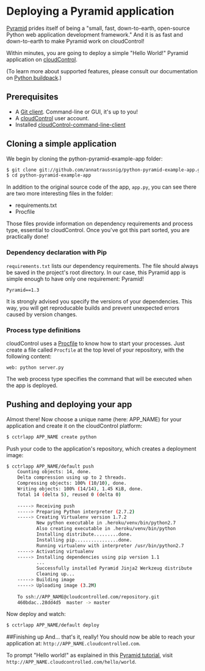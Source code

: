 # Deploying a Pyramid application
[Pyramid] prides itself of being a "small, fast, down-to-earth, open-source Python web application development framework." And it is as fast and down-to-earth to make Pyramid work on cloudControl! 

Within minutes, you are going to deploy a simple "Hello World!" Pyramid application on [cloudControl]. 

(To learn more about supported features, please consult our documentation on [Python buildpack].)

## Prerequisites
+ A [Git client]. Command-line or GUI, it's up to you!
+ A [cloudControl] user account.
+ Installed [cloudControl-command-line-client]

## Cloning a simple application
We begin by cloning the python-pyramid-example-app folder:

~~~bash
$ git clone git://github.com/annatraussnig/python-pyramid-example-app.git
$ cd python-pyramid-example-app
~~~

In addition to the original source code of the app, `app.py`, you can see there are two more interesting files in the folder:
+ requirements.txt
+ Procfile

Those files provide information on dependency requirements and process type, essential to cloudControl. Once you've got this part sorted, you are practically done!


### Dependency declaration with Pip
`requirements.txt` lists our dependency requirements. The file should always be saved in the project's root directory.
In our case, this Pyramid app is simple enough to have only one requirement: Pyramid!

~~~pip
Pyramid==1.3
~~~

It is strongly advised you specify the versions of your dependencies. This way, you will get reproducable builds and prevent unexpected errors caused by version changes.


### Process type definitions
cloudControl uses a [Procfile] to know how to start your processes.
Just create a file called `Procfile` at the top level of your repository, with the following content:

~~~
web: python server.py
~~~

The web process type specifies the command that will be executed when the app is deployed.

## Pushing and deploying your app
Almost there! Now choose a unique name (here: APP_NAME) for your application and create it on the cloudControl platform:

~~~bash
$ cctrlapp APP_NAME create python
~~~

Push your code to the application's repository, which creates a deployment image:

~~~bash
$ cctrlapp APP_NAME/default push
    Counting objects: 14, done.
    Delta compression using up to 2 threads.
    Compressing objects: 100% (10/10), done.
    Writing objects: 100% (14/14), 1.45 KiB, done.
    Total 14 (delta 5), reused 0 (delta 0)
        
    -----> Receiving push
    -----> Preparing Python interpreter (2.7.2)
    -----> Creating Virtualenv version 1.7.2
           New python executable in .heroku/venv/bin/python2.7
           Also creating executable in .heroku/venv/bin/python
           Installing distribute.........done.
           Installing pip................done.
           Running virtualenv with interpreter /usr/bin/python2.7
    -----> Activating virtualenv
    -----> Installing dependencies using pip version 1.1
           ...
           Successfully installed Pyramid Jinja2 Werkzeug distribute
           Cleaning up...
    -----> Building image
    -----> Uploading image (3.2M)
        
    To ssh://APP_NAME@cloudcontrolled.com/repository.git
    460bdac..28dd4d5  master -> master
~~~

Now deploy and watch:

~~~bash
$ cctrlapp APP_NAME/default deploy 
~~~

##Finishing up
And... that's it, really! You should now be able to reach your application at: `http://APP_NAME.cloudcontrolled.com`.

To prompt "Hello world!" as explained in this [Pyramid tutorial], visit `http://APP_NAME.cloudcontrolled.com/hello/world`.


[Pyramid]: http://www.pylonsproject.org/projects/pyramid/about
[Pyramid tutorial]: http://docs.pylonsproject.org/projects/pyramid/en/1.3-branch/
[cloudControl]: http://www.cloudcontrol.com
[Python buildpack]: https://github.com/cloudControl/buildpack-python
[Procfile]: https://www.cloudcontrol.com/dev-center/Platform%20Documentation#buildpacks-and-the-procfile
[cloudControl-command-line-client]: https://www.cloudcontrol.com/dev-center/Platform%20Documentation#command-line-client-web-console-and-api
[Git client]: http://git-scm.com/
